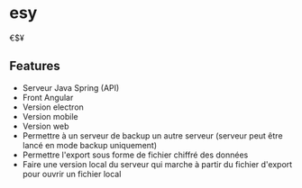 # esy
€$¥

## Features

 - Serveur Java Spring (API)
 - Front Angular
 - Version electron
 - Version mobile
 - Version web
 - Permettre à un serveur de backup un autre serveur (serveur peut être lancé en mode backup uniquement)
 - Permettre l'export sous forme de fichier chiffré des données
 - Faire une version local du serveur qui marche à partir du fichier d'export pour ouvrir un fichier local

